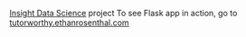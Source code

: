[Insight Data Science](www.insightdatascience.com) project
To see Flask app in action, go to [tutorworthy.ethanrosenthal.com](http://tutorworthy.ethanrosenthal.com)
